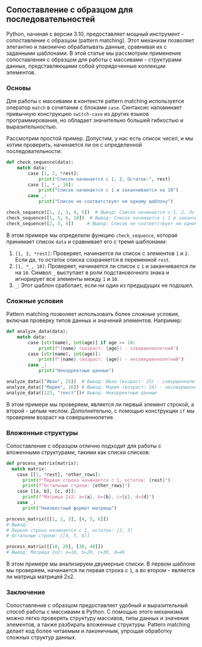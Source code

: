 ## Сопоставление с образцом для последовательностей

Python, начиная с версии 3.10, предоставляет мощный инструмент - сопоставление с образцом (pattern matching). Этот механизм позволяет элегантно и лаконично обрабатывать данные, сравнивая их с заданными шаблонами. В этой статье мы рассмотрим применение сопоставления с образцом для работы с массивами - структурами данных, представляющими собой упорядоченные коллекции элементов.

### Основы

Для работы с массивами в контексте pattern matching используется оператор `match` в сочетании с блоками `case`. Синтаксис напоминает привычную конструкцию `switch-case` из других языков программирования, но обладает значительно большей гибкостью и выразительностью.

Рассмотрим простой пример. Допустим, у нас есть список чисел, и мы хотим проверить, начинается ли он с определенной последовательности:

```python
def check_sequence(data):
    match data:
        case [1, 2, *rest]:
            print("Список начинается с 1, 2. Остаток:", rest)
        case [1, *_, 10]:
            print("Список начинается с 1 и заканчивается на 10")
        case _:
            print("Список не соответствует ни одному шаблону")

check_sequence([1, 2, 3, 4, 5])  # Вывод: Список начинается с 1, 2. Остаток: [3, 4, 5]
check_sequence([1, 5, 6, 10])  # Вывод: Список начинается с 1 и заканчивается на 10
check_sequence([2, 3, 4])     # Вывод: Список не соответствует ни одному шаблону
```

В этом примере мы определили функцию `check_sequence`, которая принимает список `data` и сравнивает его с тремя шаблонами:

1. `[1, 2, *rest]`: Проверяет, начинается ли список с элементов `1` и `2`. Если да, то остаток списка сохраняется в переменной `rest`.
2. `[1, *_, 10]`: Проверяет, начинается ли список с `1` и заканчивается ли на `10`. Символ `_` выступает в роли подстановочного знака и игнорирует все элементы между `1` и `10`.
3. `_`: Этот шаблон сработает, если ни один из предыдущих не подошел.

### Сложные условия

Pattern matching позволяет использовать более сложные условия, включая проверку типов данных и значений элементов. Например:

```python
def analyze_data(data):
    match data:
        case [str(name), int(age)] if age >= 18:
            print(f"{name} (возраст: {age}) - совершеннолетний")
        case [str(name), int(age)]:
            print(f"{name} (возраст: {age}) - несовершеннолетний")
        case _:
            print("Некорректные данные")

analyze_data(["Иван", 25])  # Вывод: Иван (возраст: 25) - совершеннолетний
analyze_data(["Мария", 16]) # Вывод: Мария (возраст: 16) - несовершеннолетний
analyze_data([123, "текст"])# Вывод: Некорректные данные 
```

В этом примере мы проверяем, является ли первый элемент строкой, а второй - целым числом. Дополнительно, с помощью конструкции `if` мы проверяем возраст на совершеннолетие.

### Вложенные структуры

Сопоставление с образцом отлично подходит для работы с вложенными структурами, такими как списки списков:

```python
def process_matrix(matrix):
  match matrix:
    case [[1, *rest], *other_rows]:
      print(f"Первая строка начинается с 1, остаток: {rest}")
      print(f"Остальные строки: {other_rows}")
    case [[a, b], [c, d]]:
      print(f"Матрица 2x2: a={a}, b={b}, c={c}, d={d}")
    case _:
      print("Неизвестный формат матрицы")

process_matrix([[1, 2, 3], [4, 5, 6]])  
# Вывод: 
# Первая строка начинается с 1, остаток: [2, 3]
# Остальные строки: [[4, 5, 6]]

process_matrix([[10, 20], [30, 40]])  
# Вывод: Матрица 2x2: a=10, b=20, c=30, d=40
```

В этом примере мы анализируем двумерные списки. В первом шаблоне мы проверяем, начинается ли первая строка с `1`, а во втором - является ли матрица матрицей 2x2.

### Заключение

Сопоставление с образцом предоставляет удобный и выразительный способ работы с массивами в Python. С помощью этого механизма можно легко проверять структуру массивов, типы данных и значения элементов, а также разбирать вложенные структуры.  Pattern matching делает код более читаемым и лаконичным, упрощая обработку сложных структур данных. 
